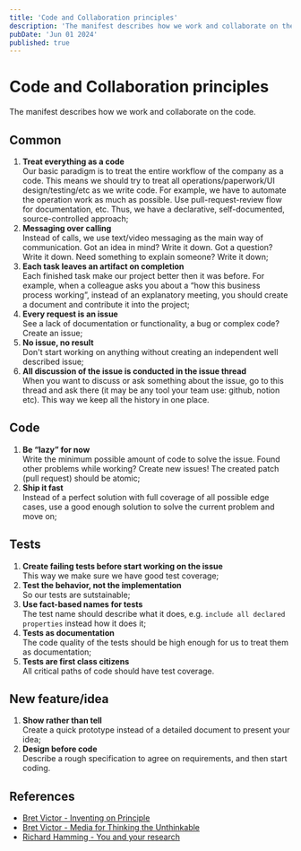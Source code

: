 ```yaml
---
title: 'Code and Collaboration principles'
description: 'The manifest describes how we work and collaborate on the code'
pubDate: 'Jun 01 2024'
published: true
---
```


# Code and Collaboration principles

The manifest describes how we work and collaborate on the code.

## Common

1. **Treat everything as a code**
   <br />
   Our basic paradigm is to treat the entire workflow of the company as a code. This means we should try to treat all operations/paperwork/UI design/testing/etc as we write code. For example, we have to automate the operation work as much as possible. Use pull-request-review flow for documentation, etc. Thus, we have a declarative, self-documented, source-controlled approach;
2. **Messaging over calling**
   <br />
   Instead of calls, we use text/video messaging as the main way of communication. Got an idea in mind? Write it down. Got a question? Write it down. Need something to explain someone? Write it down;
3. **Each task leaves an artifact on completion**
   <br />
   Each finished task make our project better then it was before. For example, when a colleague asks you about a “how this business process working”, instead of an explanatory meeting, you should create a document and contribute it into the project;
4. **Every request is an issue**
   <br />
   See a lack of documentation or functionality, a bug or complex code? Create an issue;
5. **No issue, no result**
   <br/>
   Don't start working on anything without creating an independent well described issue;
6. **All discussion of the issue is conducted in the issue thread**
   <br />
   When you want to discuss or ask something about the issue, go to this thread and ask there (it may be any tool your team use: github, notion etc). This way we keep all the history in one place.

## Code

1. **Be “lazy” for now**
   <br />
   Write the minimum possible amount of code to solve the issue. Found other problems while working? Create new issues! The created patch (pull request) should be atomic;
2. **Ship it fast**
   <br />
   Instead of a perfect solution with full coverage of all possible edge cases, use a good enough solution to solve the current problem and move on;

## Tests

1. **Create failing tests before start working on the issue**
   <br />
   This way we make sure we have good test coverage;
2. **Test the behavior, not the implementation**
   <br/>
   So our tests are sutstainable;
3. **Use fact-based names for tests**
   <br />
   The test name should describe what it does, e.g. `include all declared properties` instead how it does it;
4. **Tests as documentation**
   <br />
   The code quality of the tests should be high enough for us to treat them as documentation;
5. **Tests are first class citizens**
   <br />
   All critical paths of code should have test coverage.

## New feature/idea

1. **Show rather than tell**
   <br />
   Create a quick prototype instead of a detailed document to present your idea;
2. **Design before code**
   <br />
   Describe a rough specification to agree on requirements, and then start coding.

## References

- [Bret Victor - Inventing on Principle](https://youtu.be/PUv66718DII?si=xHTk_Tzp5AoSa9Ig)
- [Bret Victor - Media for Thinking the Unthinkable](https://youtu.be/oUaOucZRlmE?si=7jlf2m3PnDHSsrS7)
- [Richard Hamming - You and your research](https://www.cs.virginia.edu/~robins/YouAndYourResearch.html)
